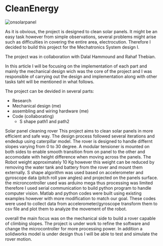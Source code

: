 # CleanEnergy
![onsolarpanel](https://github.com/adnanO999/CleanEnergy/assets/88556508/d074ffef-ac9d-475f-83a0-5209ce02945e)

As it is obvious, the project is designed to clean solar panels. It might be an easy task however from simple observations, several problems might arise such as difficulties in covering the entire area, electrocution. Therefore I decided to build this project for the Mechatronics System design I.

The project was in collaboration with Dalal Hammound and Rahaf Thebian.

In this article I will be focusing on the implementation of each part and mainly the mechanical design wich was the core of the project and I was responsible of carrying out the design and implementation along with other tasks taht will be mentioned in what follows.

The project can be devided in several parts:
* Research 
* Mechanical design (me)
* assembling and wiring hardware (me)
* Code (collaborating)
   * S shape path1 and path2



Solar panel cleaning rover This project aims to clean solar panels in more efficient and safe way. The design process followed several iterations and endedup using caterpillar model. The rover is designed to handle differnt slopes varying from 0 to 30 degree. A modular tensioner is mounted on both sides to enable smooth transition from on panel to the other and accomodate with height difference when moving across the panels. The Robot weight approximately 10 Kg however this weight can be reduced by removing the water tank and battery from the rover and mount them externally. S shape algorithm was used based on accelerometer and gyroscope data (pitch roll yaw angles) and projected on the panels surface. the microncontroller used was arduino mega thus processing was limited therefore I used serial communication to build python program to handle computer vision. Matlab and python codes were built using existing examples however with more modification to match our goal. These codes were used to collect data from accelerometer/gyroscope transform them to csv file and plot them to analyze the movement of the robot.

overall the main focus was on the mechanical side to build a rover capable of climbing slopes. The project is under work to refine the software and change the microcontroller for more processing power. In addition a solidworks model is under design thus I will be able to test and simulate the rover motion.
